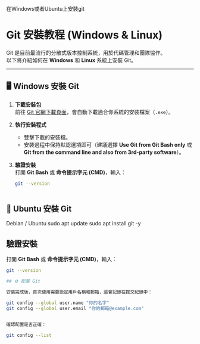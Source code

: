 在Windows或者Ubuntu上安裝git

# Git 安裝教程 (Windows & Linux)

Git 是目前最流行的分散式版本控制系統，用於代碼管理和團隊協作。  
以下將介紹如何在 **Windows** 和 **Linux** 系統上安裝 Git。

---

## 🖥 Windows 安裝 Git

1. **下載安裝包**  
   前往 [Git 官網下載頁面](https://git-scm.com/download/win)，會自動下載適合你系統的安裝檔案（`.exe`）。

2. **執行安裝程式**  
   - 雙擊下載的安裝檔。  
   - 安裝過程中保持默認選項即可（建議選擇 **Use Git from Git Bash only** 或 **Git from the command line and also from 3rd-party software**）。  

3. **驗證安裝**  
   打開 **Git Bash** 或 **命令提示字元 (CMD)**，輸入：
   ```bash
   git --version



## 🐧 Ubuntu 安裝 Git
Debian / Ubuntu
sudo apt update
sudo apt install git -y


## 驗證安裝 
   打開 **Git Bash** 或 **命令提示字元 (CMD)**，輸入：
   ```bash
   git --version
   
## ⚙️ 配置 Git

安裝完成後，首次使用需要設定用戶名稱和郵箱，這會記錄在提交紀錄中：

git config --global user.name "你的名字"
git config --global user.email "你的郵箱@example.com"


確認配置是否正確：

git config --list
